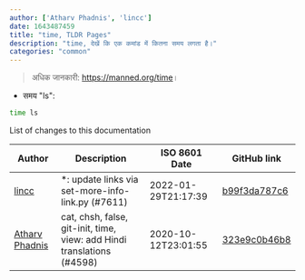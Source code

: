```yaml
---
author: ['Atharv Phadnis', 'lincc']
date: 1643487459
title: "time, TLDR Pages"
description: "time, देखें कि एक कमांड में कितना समय लगता है।"
categories: "common"
---
```

> अधिक जानकारी: <https://manned.org/time>।

- समय "ls":

```bash
time ls
```
List of changes to this documentation


Author | Description | ISO 8601 Date | GitHub link
------|-----|-----|-----
[lincc](mailto:46962923+blueskyson@users.noreply.github.com) | *: update links via set-more-info-link.py (#7611) | 2022-01-29T21:17:39 | [b99f3da787c6](https://github.com/tldr-pages/tldr/commit/b99f3da787c6f43a545b9cb5ebd8265b1367fbc4)
[Atharv Phadnis](mailto:31766648+Athi223@users.noreply.github.com) | cat, chsh, false, git-init, time, view: add Hindi translations (#4598) | 2020-10-12T23:01:55 | [323e9c0b46b8](https://github.com/tldr-pages/tldr/commit/323e9c0b46b8453f630e1f533d526f900c7cc6cc)

